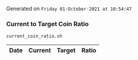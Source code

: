 Generated on `Friday 01-October-2021 at 10:54:47`

### Current to Target Coin Ratio
`current_coin_ratio.sh`

Date|Current|Target|Ratio
---|---|---|---
